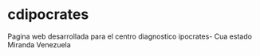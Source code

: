 # cdipocrates
Pagina web desarrollada para el centro diagnostico ipocrates- Cua estado Miranda Venezuela

